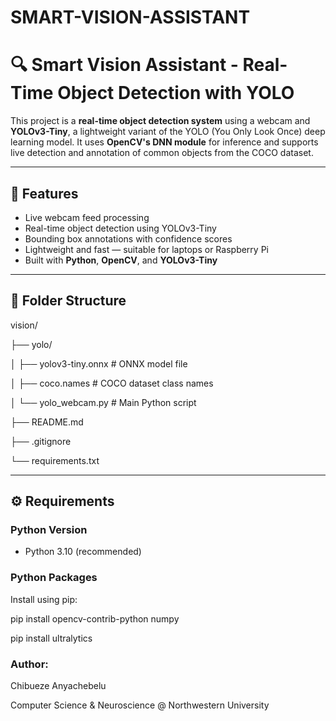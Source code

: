 # SMART-VISION-ASSISTANT
# 🔍 Smart Vision Assistant - Real-Time Object Detection with YOLO

This project is a **real-time object detection system** using a webcam and **YOLOv3-Tiny**, a lightweight variant of the YOLO (You Only Look Once) deep learning model. It uses **OpenCV's DNN module** for inference and supports live detection and annotation of common objects from the COCO dataset.

---

## 📸 Features

- Live webcam feed processing
- Real-time object detection using YOLOv3-Tiny
- Bounding box annotations with confidence scores
- Lightweight and fast — suitable for laptops or Raspberry Pi
- Built with **Python**, **OpenCV**, and **YOLOv3-Tiny**

---

## 📁 Folder Structure
vision/

├── yolo/

│   ├── yolov3-tiny.onnx       # ONNX model file

│   ├── coco.names             # COCO dataset class names

│   └── yolo_webcam.py         # Main Python script

├── README.md

├── .gitignore

└── requirements.txt


---

## ⚙️ Requirements

### Python Version
- Python 3.10 (recommended)

### Python Packages
Install using pip:


pip install opencv-contrib-python numpy

pip install ultralytics




### Author: 
Chibueze Anyachebelu

Computer Science & Neuroscience @ Northwestern University

